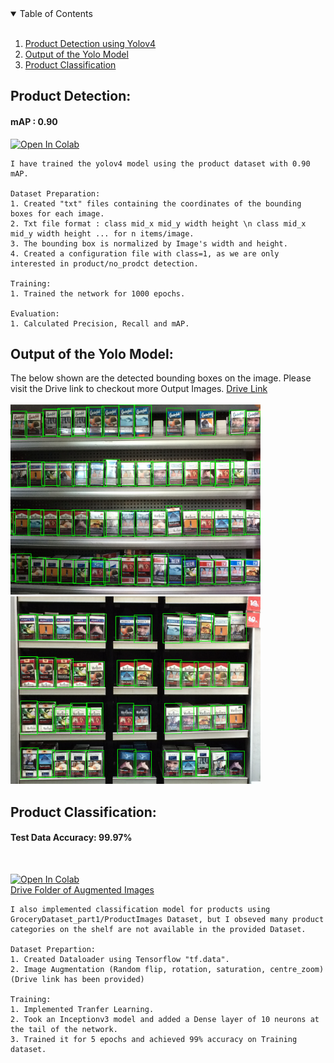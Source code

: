 <!-- TABLE OF CONTENTS -->
<details open="open">
  <summary>Table of Contents</summary>
  <ol>
    <br> 
    <li><a href="#product-detection">Product Detection using Yolov4</a></li>
    <li><a href="#output-of-the-yolo-model">Output of the Yolo Model</a></li>
    <li><a href="#product-classification">Product Classification</a></li>
  </ol>
</details>

## Product Detection:
#### mAP : 0.90

[![Open In Colab](https://colab.research.google.com/assets/colab-badge.svg)](https://colab.research.google.com/drive/1m0tyYgvedOYufOlRcGjJW5UzkPxEgWM7?usp=sharing)
    
    I have trained the yolov4 model using the product dataset with 0.90 mAP.
    
    Dataset Preparation:
    1. Created "txt" files containing the coordinates of the bounding boxes for each image.
    2. Txt file format : class mid_x mid_y width height \n class mid_x mid_y width height ... for n items/image.
    3. The bounding box is normalized by Image's width and height.
    4. Created a configuration file with class=1, as we are only interested in product/no_prodct detection.
    
    Training:
    1. Trained the network for 1000 epochs.
    
    Evaluation:
    1. Calculated Precision, Recall and mAP.

## Output of the Yolo Model:

The below shown are the detected bounding boxes on the image. Please visit the Drive link to checkout more Output Images.
[Drive Link](https://drive.google.com/drive/folders/1x5H6Xn3B3Ha-t2uFy1NsouqSFxZC53Mk?usp=sharing)
<br>
<br>
<img src='./output_images/C1_P04_N1_S4_1.JPG' width=400>
<img src='./output_images/C1_P05_N2_S4_2.JPG' width=400>

## Product Classification:
#### Test Data Accuracy: 99.97%

<br>

[![Open In Colab](https://colab.research.google.com/assets/colab-badge.svg)](https://colab.research.google.com/drive/1Ay6A9mb1PeaiWLB9Oh-79XtckLuXfAc5?usp=sharing)
<br>
[Drive Folder of Augmented Images](https://drive.google.com/drive/folders/1btYOQfTe7QTFAMuf8ljPsvsTryisBbXB?usp=sharing)

    I also implemented classification model for products using GroceryDataset_part1/ProductImages Dataset, but I obseved many product categories on the shelf are not available in the provided Dataset.
    
    Dataset Prepartion:
    1. Created Dataloader using Tensorflow "tf.data".
    2. Image Augmentation (Random flip, rotation, saturation, centre_zoom) (Drive link has been provided) 
    
    Training:
    1. Implemented Tranfer Learning. 
    2. Took an Inceptionv3 model and added a Dense layer of 10 neurons at the tail of the network.
    3. Trained it for 5 epochs and achieved 99% accuracy on Training dataset.
   

